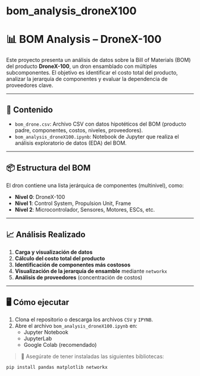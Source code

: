 # bom_analysis_droneX100
# 📊 BOM Analysis – DroneX-100

Este proyecto presenta un análisis de datos sobre la Bill of Materials (BOM) del producto **DroneX-100**, un dron ensamblado con múltiples subcomponentes. El objetivo es identificar el costo total del producto, analizar la jerarquía de componentes y evaluar la dependencia de proveedores clave.

---

## 🧾 Contenido

- `bom_drone.csv`: Archivo CSV con datos hipotéticos del BOM (producto padre, componentes, costos, niveles, proveedores).
- `bom_analysis_droneX100.ipynb`: Notebook de Jupyter que realiza el análisis exploratorio de datos (EDA) del BOM.

---

## 📦 Estructura del BOM

El dron contiene una lista jerárquica de componentes (multinivel), como:
- **Nivel 0**: DroneX-100
- **Nivel 1**: Control System, Propulsion Unit, Frame
- **Nivel 2**: Microcontrolador, Sensores, Motores, ESCs, etc.

---

## 📈 Análisis Realizado

1. **Carga y visualización de datos**
2. **Cálculo del costo total del producto**
3. **Identificación de componentes más costosos**
4. **Visualización de la jerarquía de ensamble** mediante `networkx`
5. **Análisis de proveedores** (concentración de costos)

---

## 🖥️ Cómo ejecutar

1. Clona el repositorio o descarga los archivos `CSV` y `IPYNB`.
2. Abre el archivo `bom_analysis_droneX100.ipynb` en:
   - Jupyter Notebook
   - JupyterLab
   - Google Colab (recomendado)

> 📌 Asegúrate de tener instaladas las siguientes bibliotecas:
```bash
pip install pandas matplotlib networkx
